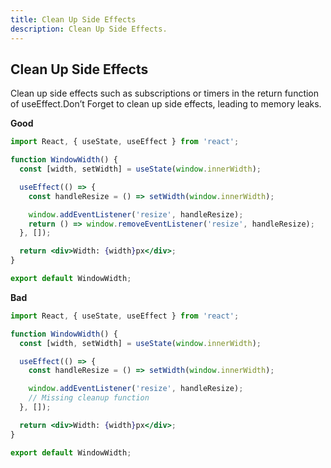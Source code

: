 ```yaml
---
title: Clean Up Side Effects
description: Clean Up Side Effects.
---
```



## Clean Up Side Effects

Clean up side effects such as subscriptions or timers in the return function of useEffect.Don’t Forget to clean up side effects, leading to memory leaks.

**Good**
```jsx
import React, { useState, useEffect } from 'react';

function WindowWidth() {
  const [width, setWidth] = useState(window.innerWidth);

  useEffect(() => {
    const handleResize = () => setWidth(window.innerWidth);

    window.addEventListener('resize', handleResize);
    return () => window.removeEventListener('resize', handleResize);
  }, []);

  return <div>Width: {width}px</div>;
}

export default WindowWidth;
```

**Bad**
```jsx
import React, { useState, useEffect } from 'react';

function WindowWidth() {
  const [width, setWidth] = useState(window.innerWidth);

  useEffect(() => {
    const handleResize = () => setWidth(window.innerWidth);

    window.addEventListener('resize', handleResize);
    // Missing cleanup function
  }, []);

  return <div>Width: {width}px</div>;
}

export default WindowWidth;

```